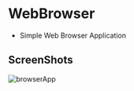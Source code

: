 # WebBrowser
- Simple Web Browser Application

## ScreenShots
![browserApp](https://user-images.githubusercontent.com/43600925/122643944-71212900-d0c7-11eb-836b-13e0637cddfd.gif)






